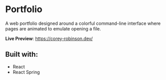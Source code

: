 # Portfolio

A web portfolio designed around a colorful command-line interface where pages are animated to emulate opening a file.

**Live Preview**: https://corey-robinson.dev/

## Built with:

- React
- React Spring